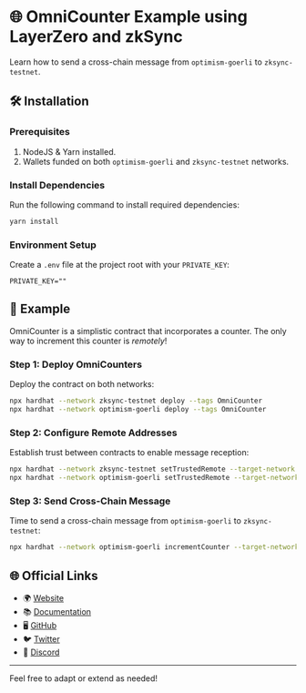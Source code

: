 # 🌐 OmniCounter Example using LayerZero and zkSync 

Learn how to send a cross-chain message from `optimism-goerli` to `zksync-testnet`.

## 🛠 Installation

### Prerequisites
1. NodeJS & Yarn installed.
2. Wallets funded on both `optimism-goerli` and `zksync-testnet` networks.

### Install Dependencies
Run the following command to install required dependencies:
```bash
yarn install
```

### Environment Setup
Create a `.env` file at the project root with your `PRIVATE_KEY`:
```env
PRIVATE_KEY=""
```

## 🚀 Example

OmniCounter is a simplistic contract that incorporates a counter. The only way to increment this counter is *remotely*!

### Step 1: Deploy OmniCounters

Deploy the contract on both networks:

```bash
npx hardhat --network zksync-testnet deploy --tags OmniCounter
npx hardhat --network optimism-goerli deploy --tags OmniCounter
```

### Step 2: Configure Remote Addresses

Establish trust between contracts to enable message reception:

```bash
npx hardhat --network zksync-testnet setTrustedRemote --target-network optimism-goerli --contract OmniCounter
npx hardhat --network optimism-goerli setTrustedRemote --target-network zksync-testnet --contract OmniCounter
```

### Step 3: Send Cross-Chain Message

Time to send a cross-chain message from `optimism-goerli` to `zksync-testnet`:

```bash
npx hardhat --network optimism-goerli incrementCounter --target-network zksync-testnet
```

## 🌐 Official Links

- 🌍 [Website](https://zksync.io/)
- 📚 [Documentation](https://v2-docs.zksync.io/dev/)
- 🖥 [GitHub](https://github.com/matter-labs)
- 🐦 [Twitter](https://twitter.com/zksync)
- 💬 [Discord](https://discord.gg/nMaPGrDDwk)

---

Feel free to adapt or extend as needed!